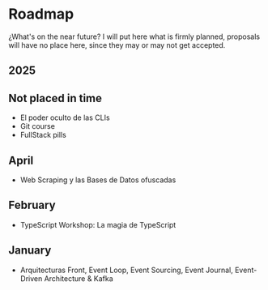 # Roadmap

¿What's on the near future? I will put here what is firmly planned, proposals will have no place here, since they may or may not get accepted.

## 2025

## Not placed in time

- El poder oculto de las CLIs
- Git course
- FullStack pills

## April

- Web Scraping y las Bases de Datos ofuscadas

## February

- TypeScript Workshop: La magia de TypeScript

## January

- Arquitecturas Front, Event Loop, Event Sourcing, Event Journal, Event-Driven Architecture & Kafka
